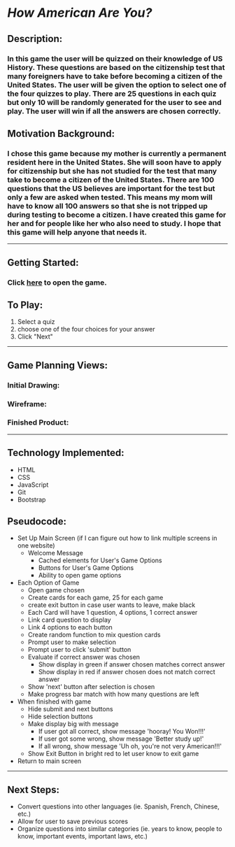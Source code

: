 # _How American Are You?_

## Description:
###  In this game the user will be quizzed on their knowledge of US History. These questions are based on the citizenship test that many foreigners have to take before becoming a citizen of the United States. The user will be given the option to select one of the four quizzes to play. There are 25 questions in each quiz but only 10 will be randomly generated for the user to see and play. The user will win if all the answers are chosen correctly. 

## Motivation Background:
### I chose this game because my mother is currently a permanent resident here in the United States. She will soon have to apply for citizenship but she has not studied for the test that many take to become a citizen of the United States. There are 100 questions that the US believes are important for the test but only a few are asked when tested. This means my mom will have to know all 100 answers so that she is not tripped up during testing to become a citizen. I have created this game for her and for people like her who also need to study. I hope that this game will help anyone that needs it. 

---
## Getting Started:
### Click [here](https://samuelperalesg.github.io/How-American-Are-You/) to open the game.
## To Play:
1. Select a quiz
2. choose one of the four choices for your answer
3. Click "Next"

---
## Game Planning Views:

### Initial Drawing:



### Wireframe:



### Finished Product:



---
## Technology Implemented:
- HTML
- CSS
- JavaScript
- Git
- Bootstrap

## Pseudocode:
- Set Up Main Screen (if I can figure out how to link multiple screens in one website)
  - Welcome Message
	- Cached elements for User's Game Options
	- Buttons for User's Game Options
	- Ability to open game options
- Each Option of Game
	- Open game chosen
	- Create cards for each game, 25 for each game
	- create exit button in case user wants to leave, make black
	- Each Card will have 1 question, 4 options, 1 correct answer
	- Link card question to display
	- Link 4 options to each button 
	- Create random function to mix question cards
	- Prompt user to make selection
	- Prompt user to click 'submit' button
	- Evaluate if correct answer was chosen
		- Show display in green if answer chosen matches correct answer
		- Show display in red if answer chosen does not match correct answer
	- Show 'next' button after selection is chosen
	- Make progress bar match with how many questions are left
- When finished with game
	- Hide submit and next buttons
	- Hide selection buttons
	- Make display big with message
		- If user got all correct, show message 'hooray! You Won!!!'
		- If user got some wrong, show message 'Better study up!'
		- If all wrong, show message 'Uh oh, you're not very American!!!'
	- Show Exit Button in bright red to let user know to exit game
- Return to main screen

---
## Next Steps:
- Convert questions into other languages (ie. Spanish, French, Chinese, etc.)
- Allow for user to save previous scores
- Organize questions into similar categories (ie. years to know, people to know, important events, important laws, etc.)